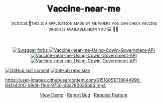 <h1 align="center">𝐕𝐚𝐜𝐜𝐢𝐧𝐞-𝐧𝐞𝐚𝐫-𝐦𝐞</h1>

<p align="center">:octocat:🌟ᴛʜɪꜱ ɪꜱ ᴀ ᴀᴘᴘʟɪᴄᴀᴛɪᴏɴ ᴍᴀᴅᴇ ʙʏ ᴍᴇ ᴡʜᴇʀᴇ ʏᴏᴜ ᴄᴀɴ ᴄʜᴇᴄᴋ ᴠᴀᴄᴄɪɴᴇ ᴡʜɪᴄʜ ɪꜱ ᴀᴠᴀɪʟᴀʙʟᴇ ɴᴇᴀʀ ʏᴏᴜ 💻 🎯🚀 <p><br>
 <p align="center">
 <a href="https://github.com/ashish2030/Vaccine-near-me-Using-Cowin-Government-API/fork" target="blank">
 <img src="https://img.shields.io/github/forks/ashish2030/Vaccine-near-me-Using-Cowin-Government-API?style=flat-square" alt="Swagger forks"/>
</a>
<a href="https://github.com/ashish2030/Swagger/stargazers" target="blank">
<img src="https://img.shields.io/github/stars/ashish2030/Vaccine-near-me-Using-Cowin-Government-API?style=flat-square" alt=" Vaccine-near-me-Using-Cowin-Government-API"/>
</a>
<a href="https://github.com/ashish2030/ Vaccine-near-me-Using-Cowin-Government-API/issues" target="blank">
<img src="https://img.shields.io/github/issues/ashish2030/Vaccine-near-me-Using-Cowin-Government-API?style=flat-square" alt=" Vaccine-near-me-Using-Cowin-Government-API"/>
</a>
<a href="https://github.com/ashish2030/ Vaccine-near-me-Using-Cowin-Government-API/pulls" target="blank">
<img src="https://img.shields.io/github/issues-pr/ashish2030/Vaccine-near-me-Using-Cowin-Government-API?style=flat-square" alt=" Vaccine-near-me-Using-Cowin-Government-API"/>
</a>
</p>


[![GitHub last commit](https://img.shields.io/github/last-commit/ashish2030/Vaccine-near-me-Using-Cowin-Government-API)](https://github.com/ashish2030/Vaccine-near-me-Using-Cowin-Government-API/commits/master)
[![GitHub repo size](https://img.shields.io/github/repo-size/ashish2030/Vaccine-near-me-Using-Cowin-Government-API)](https://github.com/ashish2030/Vaccine-near-me-Using-Cowin-Government-API/archive/master.zip)
  
https://user-images.githubusercontent.com/61516051/119044996-84fa4200-b9d8-11eb-9750-d3a780635b83.mp4


<p align="center">
    <a href="https://ashish2030.github.io/ Vaccine-near-me-Using-Cowin-Government-API/" target="blank">View Demo</a>
    ·
    <a href="https://github.com/ashish2030/ Vaccine-near-me-Using-Cowin-Government-API/issues/new/choose">Report Bug</a>
    ·
    <a href="https://github.com/ashish2030/ Vaccine-near-me-Using-Cowin-Government-API/issues/new/choose">Request Feature</a>
</p>

